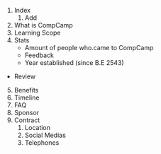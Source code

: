 1. Index
	1. Add <countdown> 
2. What is CompCamp
3. Learning Scope
4. Stats
	- Amount of people who.came to CompCamp
	- Feedback
	- Year established (since B.E 2543)
- Review
5. Benefits
6. Timeline
7. FAQ
8. Sponsor
9. Contract
	1. Location
	2. Social Medias
	3. Telephones

